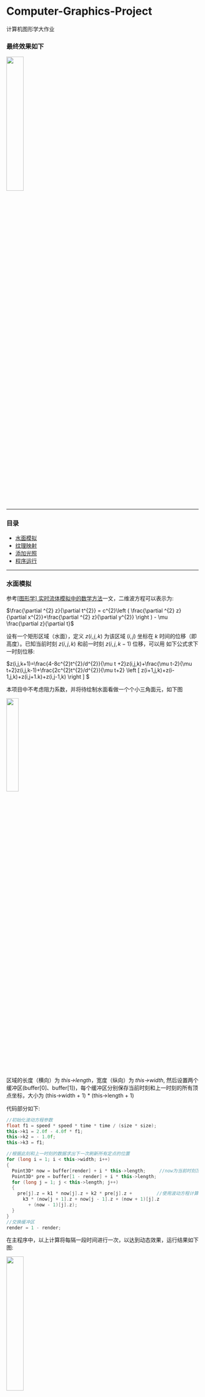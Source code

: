 # Computer-Graphics-Project
计算机图形学大作业
### <a name="result">最终效果如下</a>
<img src="https://github.com/cuiqingh/Computer-Graphics-Project/blob/main/img/%E6%9C%80%E5%90%8E%E6%95%88%E6%9E%9C.gif" width="30%">

---------

### 目录
* <a href="#water">水面模拟</a>
* <a href="#texture">纹理映射</a>
* <a href="#light">添加光照</a>
* <a href="#run">程序运行</a>

----------

### <a name="water">水面模拟</a>
参考[[图形学] 实时流体模拟中的数学方法](https://blog.csdn.net/zju_fish1996/article/details/52293782)一文，二维波方程可以表示为:

$\frac{\partial ^{2} z}{\partial t^{2}} = c^{2}\left ( \frac{\partial ^{2} z}{\partial x^{2}}+\frac{\partial ^{2} z}{\partial y^{2}} \right ) - \mu \frac{\partial z}{\partial t}$

设有一个矩形区域（水面），定义 $z(i,j,k)$ 为该区域 $(i,j)$ 坐标在 $k$ 时间的位移（即高度）。已知当前时刻 $z(i,j,k)$ 和前一时刻 $z(i,j,k-1)$ 位移，可以用
如下公式求下一时刻位移:

$z(i,j,k+1)=\frac{4-8c^{2}t^{2}/d^{2}}{\mu t +2}z(i,j,k)+\frac{\mu t-2}{\mu t+2}z(i,j,k-1)+\frac{2c^{2}t^{2}/d^{2}}{\mu t+2} \left [ z(i+1,j,k)+z(i-1,j,k)+z(i,j+1.k)+z(i,j-1,k) \right ] $

本项目中不考虑阻力系数，并将待绘制水面看做一个个小三角面元，如下图

<img src="https://github.com/cuiqingh/Computer-Graphics-Project/blob/main/img/%E7%BD%91%E6%A0%BC.png" width="25%">

区域的长度（横向）为 _this->length_，宽度（纵向）为 _this->width_,
然后设置两个缓冲区(buffer[0]、buffer[1])，每个缓冲区分别保存当前时刻和上一时刻的所有顶点坐标，大小为 (this->width + 1) \* (this->length + 1)

代码部分如下:
```C++
//初始化波动方程参数
float f1 = speed * speed * time * time / (size * size);
this->k1 = 2.0f - 4.0f * f1; 
this->k2 = - 1.0f;
this->k3 = f1;

//根据此刻和上一时刻的数据求出下一次刷新所有定点的位置
for (long i = 1; i < this->width; i++)
{
  Point3D* now = buffer[render] + i * this->length;     //now为当前时刻顶点信息，pre为上一时刻
  Point3D* pre = buffer[1 - render] + i * this->length;
  for (long j = 1; j < this->length; j++)
  {
    pre[j].z = k1 * now[j].z + k2 * pre[j].z +         //使用波动方程计算下一时刻坐标信息
      k3 * (now[j + 1].z + now[j - 1].z + (now + 1)[j].z
        + (now - 1)[j].z);
  }
}
//交换缓冲区
render = 1 - render;
```

在主程序中，以上计算将每隔一段时间进行一次，以达到动态效果，运行结果如下图:

<img src="https://github.com/cuiqingh/Computer-Graphics-Project/blob/main/img/%E7%BD%91%E6%A0%BC%E7%BA%BF%E5%9B%BE.gif" width="30%">

### <a name="texture">纹理映射</a>
这一部分主要将纹理贴图应用到水面的网格上，
其中读取bmp图片的函数(teture.h -> LoadBmpFile)是自定义的，也可以直接调用其他库中的函数，
opengl加载纹理主要用到下面几个函数:

```C++
glEnable(GL_TEXTURE_2D);            //启动纹理
glGenTextures(1, texture);                //加载一个纹理对象到texture
glBindTexture(GL_TEXTURE_2D, texture);    //创建或使用一个已命名的纹理，这里是绑定一个2D纹理到texture
glTexParameteri(GL_TEXTURE_2D, GL_TEXTURE_MAG_FILTER, GL_LINEAR);   //设置纹理的一些特性，比如这里设置纹理过滤方式为线性插值
void WINAPI glTexImage2D(           //指定二维纹理图像，即将图像信息绑定到该纹理上，此处纹理对应的是上面最近的绑定纹理
         GLenum  target,
         GLint   level,
         GLint   internalformat,
         GLsizei width,
         GLsizei height,
         GLint   border,
         GLint   format,
         GLenum  type,
   const GLvoid  *pixels
);
glTexCoord2f(GLfloat s,GLfloat t);    //后面跟glVertex3f, 将纹理图上的坐标到网格上的坐标做一个映射
glDisable(GL_TEXTURE_2D);           //关闭纹理
```

代码部分主要实现将纹理图正确映射到网格区域中,在Fluid类中设置 indices[3][faceNum] 和 texcoords[3][2][faceNum],前者保存从面到点的索引，后者存放
从网格到纹理图片的坐标映射，算法部分如下:
```C++
long idx = 0;
float wUnit = 1.0f / this->width;           //纹理图片的大小固定为1×1
float lUnit = 1.0f / this->length;

for (int i = 0; i < this->width; i++) {
  for (int j = 0; j < this->length; j++, idx++) {
    //下三角面片
    long t = i * (this->length + 1) + j;

    indices[0][idx] = t;
    indices[1][idx] = t + 1;
    indices[2][idx] = t + this->length + 1;

    texcoords[0][0][idx] = j * lUnit;
    texcoords[0][1][idx] = i * wUnit;
    texcoords[1][0][idx] = (j + 1) * lUnit;
    texcoords[1][1][idx] = i * wUnit;
    texcoords[2][0][idx] = j * lUnit;
    texcoords[2][1][idx] = (i + 1) * wUnit;
  }
}

for (int i = 1; i < this->width + 1; i++) {
  for (int j = 1; j < this->length + 1; j++, idx++) {
    //上三角面片
    long t = i * (this->length + 1) + j;

    indices[0][idx] = t;
    indices[1][idx] = t - 1;
    indices[2][idx] = t - this->length - 1;

    texcoords[0][0][idx] = j * lUnit;
    texcoords[0][1][idx] = i * wUnit;
    texcoords[1][0][idx] = (j - 1) * lUnit;
    texcoords[1][1][idx] = i * wUnit;
    texcoords[2][0][idx] = j * lUnit;
    texcoords[2][1][idx] = (i - 1) * wUnit;
  }
}
```
texcoords下标对应三角面元的位置如下图:

<img src="https://github.com/cuiqingh/Computer-Graphics-Project/blob/main/img/%E4%B8%8B%E4%B8%89%E8%A7%92.png" width="20%">
<img src="https://github.com/cuiqingh/Computer-Graphics-Project/blob/main/img/%E4%B8%8A%E4%B8%89%E8%A7%92.png" width="20%">

增加纹理后的效果如下:

<img src="https://github.com/cuiqingh/Computer-Graphics-Project/blob/main/img/%E6%B7%BB%E5%8A%A0%E7%BA%B9%E7%90%86.gif" width="30%">

然后调节波动方程的参数以美化绘制结果，并在水面四周添加五个背景纹理，做成虚拟的天空盒，
同时改写键盘回调函数，能通过按键控制视角的移动，这里主要使用glLookAt函数，需要注意每个参数的效果:
```C++
//a和d控制视角左右移动，w和s控制视角上下移动，1和2控制上下高度
void keyBoard(unsigned char key, int x, int y) {
	switch (key)
	{
	case 'a':
	case 'A':
		angleXy += 2.0; break;
	case 'd':
	case 'D':
		angleXy -= 2.0; break;
	case 'w':
	case 'W':
		angleXz += 2.0; break;
	case 's':
	case 'S':
		angleXz -= 2.0; break;
	case '1':
		z += (float)sin(PI * angleXz / 180.0f) * 1.0;
		break;
	case '2':
		z -= (float)sin(PI * angleXz / 180.0f) * 1.0;
	}
	
	glutPostRedisplay();
}

gluLookAt(x, y, z, float(x + 100 * cos(PI * angleXz / 180.0f)),
    float(y + 100 * sin(PI * angleXy / 180.0f)),
    float(z + 100 * sin(PI * angleXz / 180.0f)), 0.0f, 0.0f, 1.0f);
```

效果如下:

<img src="https://github.com/cuiqingh/Computer-Graphics-Project/blob/main/img/%E5%A4%A9%E7%A9%BA%E7%9B%92.gif" width="30%">

(这里可以看到水面还是有明显的边界感，因为此前的版本纹理映射算法有些小bug，在之后版本已经调整好了)

### <a name="light">添加光照</a>
在场景中添加光源，包括环境光、漫射光、镜面反射和光源，还有水面的材质设置，代码包括以下:
```C++
GLfloat ambient[] = { 2.0f, 2.0f, 2.0f, 1.0f };		// 整个场景的环境光强度 
GLfloat diffuse[] = { 1.0f, 1.0f, 1.0f, 1.0f };
GLfloat specular[] = { 1.0f, 1.0f, 1.0f, 1.0f };		//漫射光
GLfloat position[] = { 100.0f, 180.0f, 180.0f, 1.0f };	//光源位置
GLfloat mat_specular[] = { 1.0f, 1.0f, 1.0f, 1.0f };	//镜面反射参数
GLfloat mat_shininess[] = { 50.0 };		//高光指数

glMaterialfv(GL_FRONT, GL_SPECULAR, mat_specular);     //设置材质
glMaterialfv(GL_FRONT, GL_SHININESS, mat_shininess);

glLightfv(GL_LIGHT0, GL_POSITION, position);
glLightfv(GL_LIGHT0, GL_AMBIENT, ambient);
glLightfv(GL_LIGHT0, GL_DIFFUSE, diffuse);
glLightfv(GL_LIGHT0, GL_SPECULAR, specular);

glEnable(GL_LIGHTING);		//启用光源
glEnable(GL_LIGHT0);
glEnable(GL_DEPTH_TEST);
```
其中，反射光需要得到顶点的法向量，法向量的计算较为复杂，先通过计算得到每个面元的法向量，如果以面法向量作为顶点法向量，
得到的反射效果如下:

<img src="https://github.com/cuiqingh/Computer-Graphics-Project/blob/main/img/%E4%BB%A5%E9%9D%A2%E6%B3%95%E5%90%91%E9%87%8F%E7%9A%84%E5%85%89%E7%85%A7%E6%95%88%E6%9E%9C.gif" width="30%">

即类似镜片的效果，然后计算顶点法向量。如果一个顶点在多个面中，则需要取相关的所有面的法向量之和再规范化为单位向量，这部分需要讨论边界和内部节点，代码如下:
```C++
void computeNormal() {
	//计算所有三角面元的法向量
	long idx = 0;
	for (int i = 0; i < this->width; i++) {
		for (int j = 0; j < this->length; j++, idx++) {

			long t = i * (this->length + 1) + j;
			int i_0 = t;
			int i_1 = t + 1;
			int i_2 = t + this->length + 1;

			Vector3D z_o(buffer[0][i_1].x - buffer[0][i_0].x, buffer[0][i_1].y - buffer[0][i_0].y, buffer[0][i_1].z - buffer[0][i_0].z);
			Vector3D z_t(buffer[0][i_2].x - buffer[0][i_0].x, buffer[0][i_2].y - buffer[0][i_0].y, buffer[0][i_2].z - buffer[0][i_0].z);
			faceNormal[idx].cross(z_o, z_t).normalize();

		}
	}
	for (int i = 1; i < this->width + 1 ; i++) {
		for (int j = 1; j < this->length + 1; j++, idx++) {

			long t = i * (this->length + 1) + j;
			int i_0 = t;
			int i_1 = t + 1;
			int i_2 = t + this->length + 1;

			Vector3D z_o(buffer[0][i_1].x - buffer[0][i_0].x, buffer[0][i_1].y - buffer[0][i_0].y, buffer[0][i_1].z - buffer[0][i_0].z);
			Vector3D z_t(buffer[0][i_2].x - buffer[0][i_0].x, buffer[0][i_2].y - buffer[0][i_0].y, buffer[0][i_2].z - buffer[0][i_0].z);
			faceNormal[idx].cross(z_o, z_t).normalize();

		}
	}
	//计算所有顶点的法向量
	long triangles = this->width * this->length;
	idx = 0;
	for (int i = 0; i < this->width + 1; i++) {
		for (int j = 0; j < this->length + 1; j++, idx++) {
			if (i == 0) {
				//第一行
				if (j == 0) {
					vertexNormal[idx] = faceNormal[0];
				}
				else if (j == this->length) {
					vertexNormal[idx] = (faceNormal[idx - 1] + faceNormal[triangles + idx - 1]).normalize();
				}
				else {
					vertexNormal[idx] = (faceNormal[idx - 1] + faceNormal[triangles + idx - 1] + 
						faceNormal[idx]).normalize();
				}
			}
			else if (i < this->width) {
				//中间行
				long base = this->length;
				if (j == 0) {
					vertexNormal[idx] = (faceNormal[i * base] + faceNormal[(i - 1) * base] + 
						faceNormal[(i - 1) * base + triangles]).normalize();
				}
				else if (j == this->length) {
					vertexNormal[idx] = (faceNormal[(i + 1) * base - 1] + faceNormal[(i + 1) * base + triangles - 1] +
						faceNormal[i * base + triangles - 1]).normalize();
				}
				else {
					vertexNormal[idx] = (faceNormal[i * base + j - 1] + faceNormal[i * base + j + triangles - 1] +
						faceNormal[i * base + j] + faceNormal[(i - 1) * base + j + triangles - 1] +
						faceNormal[(i - 1) * base + j] + faceNormal[(i - 1) * base + j + triangles]).normalize();
				}
			}
			else {
				//最后面一行
				long base = this->length;
				if (j == 0) {
					vertexNormal[idx] = (faceNormal[(i - 1) * base] + faceNormal[(i - 1) * base + 1]).normalize();
				}
				else if (j == this->length) {
					vertexNormal[idx] = faceNormal[i * base - 1];
				}
				else {
					vertexNormal[idx] = (faceNormal[(i - 1) * base + j + triangles - 1] + faceNormal[(i - 1) * base + j] +
						faceNormal[(i - 1) * base + j + triangles]).normalize();
				}
			}
		}
	}
}
```
之后经过测试，发现光照效果不明显，不知道是法向量计算错误还是全局光照设置有问题，请各位自行判断。

<a href="#result">最终效果</a>

### <a name="run">程序运行</a>
本项目测试时用的环境为Visual Studio 2019，用到的OpenGL库为"GL/GLUT.H"，具体环境搭建可以参考
<a href="https://blog.csdn.net/lofone/article/details/103625169">此篇文章</a>，注意安装Nuengl管理。
运行需要包含的头文件在"头文件"文件夹中，纹理贴图都放在了"资源文件"文件夹中，主程序为main.cpp，将其导入一个空项目中即可编译运行。
